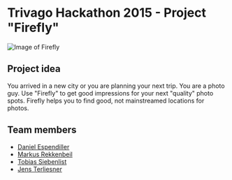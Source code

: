 # Trivago Hackathon 2015 - Project "Firefly"
![Image of Firefly](https://github.com/TrivagoHackathonFirefly/project/blob/master/images/firefly_180.png)

## Project idea
You arrived in a new city or you are planning your next trip. You are a photo guy.
Use "Firefly" to get good impressions for your next "quality" photo spots.
Firefly helps you to find good, not mainstreamed locations for photos.

## Team members
* [Daniel Espendiller](https://github.com/Haehnchen)
* [Markus Rekkenbeil](https://github.com/bionix)
* [Tobias Siebenlist](https://github.com/t7l)
* [Jens Terliesner](https://github.com/terliesner)
